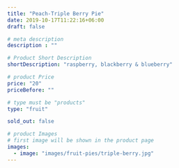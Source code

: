 ```yaml
---
title: "Peach-Triple Berry Pie"
date: 2019-10-17T11:22:16+06:00
draft: false

# meta description
description : ""

# Product Short Description
shortDescription: "raspberry, blackberry & blueberry"

# product Price
price: "20"
priceBefore: ""

# type must be "products"
type: "fruit"

sold_out: false

# product Images
# first image will be shown in the product page
images:
  - image: "images/fruit-pies/triple-berry.jpg"
---
```

